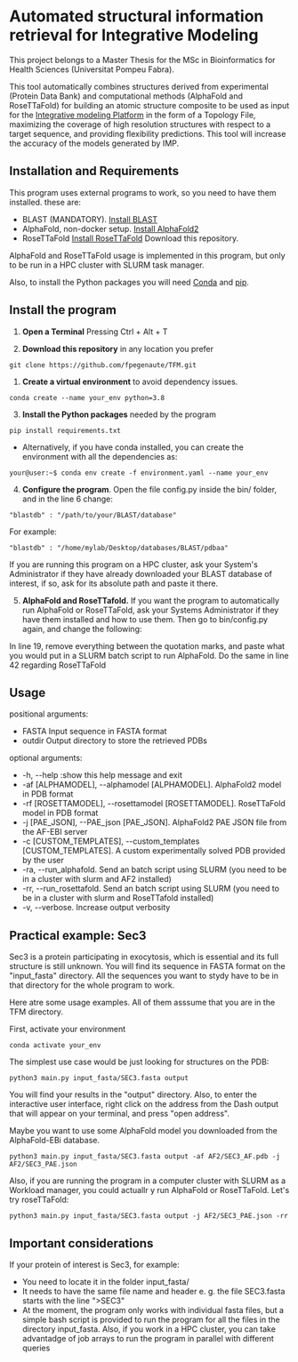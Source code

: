 # Automated structural information retrieval for Integrative Modeling
This project belongs to a Master Thesis for the MSc in Bioinformatics for Health Sciences (Universitat Pompeu Fabra). 

This tool automatically combines structures derived from experimental (Protein Data Bank) and computational methods (AlphaFold and RoseTTaFold) for building an atomic structure composite to be used as input for the [Integrative modeling Platform](https://integrativemodeling.org/) in the form of a Topology File, maximizing the coverage of high resolution structures with respect to a target sequence, and providing flexibility predictions. This tool will increase the accuracy of the models generated by IMP.



## Installation and Requirements

This program uses external programs to work, so you need to have them installed.
these are:  
- BLAST (MANDATORY). [Install BLAST](https://blast.ncbi.nlm.nih.gov/Blast.cgi?PAGE_TYPE=BlastDocs&DOC_TYPE=Download)
- AlphaFold, non-docker setup. [Install AlphaFold2](https://github.com/kalininalab/alphafold_non_docker)
- RoseTTaFold [Install RoseTTaFold](https://github.com/RosettaCommons/RoseTTAFold)
Download this repository.

AlphaFold and RoseTTaFold usage is implemented in this program, but only to be
run in a HPC cluster with SLURM task manager.

Also, to install the Python packages you will need [Conda](https://docs.conda.io/projects/conda/en/latest/user-guide/install/linux.html) and [pip](https://pip.pypa.io/en/stable/installation/).

## Install the program

1. **Open a Terminal** Pressing Ctrl + Alt + T

2. **Download this repository** in any location you prefer
```console
git clone https://github.com/fpegenaute/TFM.git
```

1. **Create a virtual environment** to avoid dependency issues.

```console
conda create --name your_env python=3.8
```

3. **Install the Python packages** needed by the program

```console
pip install requirements.txt
```

* Alternatively, if you have conda installed, you can create the environment with
all the dependencies as:

```console
your@user:~$ conda env create -f environment.yaml --name your_env
```

4. **Configure the program**. 
Open the file config.py inside the bin/ folder, and in the line 6 change:

```text
"blastdb" : "/path/to/your/BLAST/database"
```

For example:

```text
"blastdb" : "/home/mylab/Desktop/databases/BLAST/pdbaa"
```
If you are running this program on a HPC cluster, ask your System's 
Administrator if they have already downloaded your BLAST database of interest, 
if so, ask for its absolute path and paste it  there. 

5. **AlphaFold and RoseTTafold.** If you want the program to automatically run
AlphaFold or RoseTTaFold, ask your Systems Administrator if they have them installed and how to use them. Then go to bin/config.py again, and change the following:

In line 19, remove everything between the quotation marks, and paste what you
would put in a SLURM batch script to run AlphaFold. Do the same in line 42 
regarding RoseTTaFold

## Usage

positional arguments:
- FASTA                 Input sequence in FASTA format
- outdir                Output directory to store the retrieved PDBs

optional arguments:
-   -h, --help :show this help message and exit
-   -af [ALPHAMODEL], --alphamodel [ALPHAMODEL]. AlphaFold2 model in PDB format
-   -rf [ROSETTAMODEL], --rosettamodel [ROSETTAMODEL]. RoseTTaFold model in PDB format
-   -j [PAE_JSON], --PAE_json [PAE_JSON]. AlphaFold2 PAE JSON file from the AF-EBI server
-   -c [CUSTOM_TEMPLATES], --custom_templates [CUSTOM_TEMPLATES]. A custom experimentally solved PDB provided by the user
-   -ra, --run_alphafold.  Send an batch script using SLURM (you need to be in a cluster with slurm and AF2 installed)
-   -rr, --run_rosettafold. Send an batch script using SLURM (you need to be in a cluster with slurm and RoseTTafold installed)
-   -v, --verbose. Increase output verbosity


## Practical example: Sec3

Sec3 is a protein participating in exocytosis, which is essential and its full
structure is still unknown. You will find its sequence in FASTA format on the 
"input_fasta" directory. All the sequences you want to stydy have to be in that
directory for the whole program to work.

Here atre some usage examples. All of them asssume that you are in the TFM
directory.

First, activate your environment

```console
conda activate your_env
```

The simplest use case would be just looking for structures on the PDB:

```console
python3 main.py input_fasta/SEC3.fasta output
```

You will find your results in the "output" directory. Also, to enter the interactive
user interface, right click on the address from the Dash output that will appear on your terminal, 
and press "open address".


Maybe you want to use some AlphaFold model you downloaded from the AlphaFold-EBi database.

```console
python3 main.py input_fasta/SEC3.fasta output -af AF2/SEC3_AF.pdb -j AF2/SEC3_PAE.json
```

Also, if you are running the program in a computer cluster with SLURM as a Workload manager,
you could actuallr y run AlphaFold or RoseTTaFold. Let's try roseTTaFold:

```console
python3 main.py input_fasta/SEC3.fasta output -j AF2/SEC3_PAE.json -rr
```

## Important considerations

If your protein of interest is Sec3, for example:
- You need to locate it in the folder input_fasta/
- It needs to have the same file name and header e. g. the file SEC3.fasta starts with the line ">SEC3"
- At the moment, the program only works with individual fasta files, but a simple bash script is provided to run the program for all the files in the directory input_fasta. Also, if you work in a HPC cluster, you can take advantadge of job arrays to run the program in parallel with different queries






